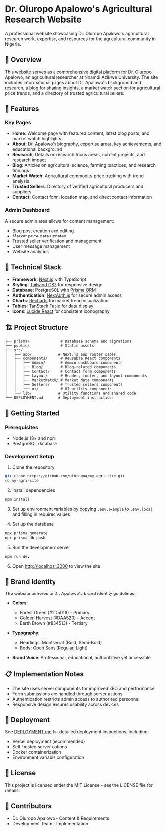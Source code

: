 # Dr. Oluropo Apalowo's Agricultural Research Website

A professional website showcasing Dr. Oluropo Apalowo's agricultural research work, expertise, and resources for the agricultural community in Nigeria.

## 🌱 Overview

This website serves as a comprehensive digital platform for Dr. Oluropo Apalowo, an agricultural researcher at Nnamdi Azikiwe University. The site includes informational pages about Dr. Apalowo's background and research, a blog for sharing insights, a market watch section for agricultural price trends, and a directory of trusted agricultural sellers.

## 🚀 Features

### Key Pages

- **Home**: Welcome page with featured content, latest blog posts, and market watch highlights
- **About**: Dr. Apalowo's biography, expertise areas, key achievements, and educational background
- **Research**: Details on research focus areas, current projects, and research impact
- **Blog**: Articles on agricultural science, farming practices, and research findings
- **Market Watch**: Agricultural commodity price tracking with trend analysis
- **Trusted Sellers**: Directory of verified agricultural producers and suppliers
- **Contact**: Contact form, location map, and direct contact information

### Admin Dashboard

A secure admin area allows for content management:

- Blog post creation and editing
- Market price data updates
- Trusted seller verification and management
- User message management
- Website analytics

## 🔧 Technical Stack

- **Framework**: [Next.js](https://nextjs.org) with TypeScript
- **Styling**: [Tailwind CSS](https://tailwindcss.com) for responsive design
- **Database**: PostgreSQL with [Prisma ORM](https://prisma.io)
- **Authentication**: [NextAuth.js](https://next-auth.js.org) for secure admin access
- **Charts**: [Recharts](https://recharts.org) for market trend visualization
- **Tables**: [TanStack Table](https://tanstack.com/table) for data display
- **Icons**: [Lucide React](https://lucide.dev) for consistent iconography

## 🏗️ Project Structure

```
├── prisma/              # Database schema and migrations
├── public/              # Static assets
├── src/
│   ├── app/            # Next.js app router pages
│   ├── components/      # Reusable React components
│   │   ├── Admin/       # Admin dashboard components
│   │   ├── Blog/        # Blog-related components
│   │   ├── Contact/     # Contact form components
│   │   ├── Layout/      # Header, footer, and layout components
│   │   ├── MarketWatch/ # Market data components
│   │   ├── Sellers/     # Trusted sellers components
│   │   └── ui/          # UI utility components
│   └── lib/            # Utility functions and shared code
└── DEPLOYMENT.md       # Deployment instructions
```

## 🚀 Getting Started

### Prerequisites

- Node.js 18+ and npm
- PostgreSQL database

### Development Setup

1. Clone the repository

```bash
git clone https://github.com/OluropoA/my-agri-site.git
cd my-agri-site
```

2. Install dependencies

```bash
npm install
```

3. Set up environment variables by copying `.env.example` to `.env.local` and filling in required values

4. Set up the database

```bash
npx prisma generate
npx prisma db push
```

5. Run the development server

```bash
npm run dev
```

6. Open [http://localhost:3000](http://localhost:3000) to view the site

## 📝 Brand Identity

The website adheres to Dr. Apalowo's brand identity guidelines:

- **Colors**: 
  - Forest Green (#2D5016) - Primary
  - Golden Harvest (#DAA520) - Accent
  - Earth Brown (#8B4513) - Tertiary

- **Typography**:
  - Headings: Montserrat (Bold, Semi-Bold)
  - Body: Open Sans (Regular, Light)

- **Brand Voice**: Professional, educational, authoritative yet accessible

## 📋 Implementation Notes

- The site uses server components for improved SEO and performance
- Form submissions are handled through server actions
- Authentication restricts admin access to authorized personnel
- Responsive design ensures usability across devices

## 🔄 Deployment

See [DEPLOYMENT.md](DEPLOYMENT.md) for detailed deployment instructions, including:

- Vercel deployment (recommended)
- Self-hosted server options
- Docker containerization
- Environment variable configuration

## 📄 License

This project is licensed under the MIT License - see the LICENSE file for details.

## 👥 Contributors

- Dr. Oluropo Apalowo - Content & Requirements
- Development Team - Implementation
